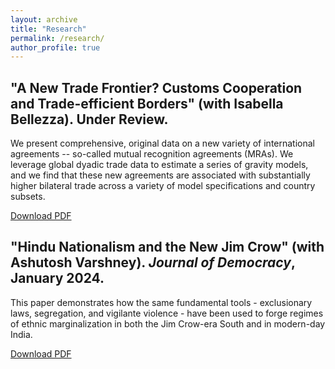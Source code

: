 ```yaml
---
layout: archive
title: "Research"
permalink: /research/
author_profile: true
---
```



## "A New Trade Frontier? Customs Cooperation and Trade-efficient Borders" (with Isabella Bellezza). Under Review.

We present comprehensive, original data on a new variety of international agreements -- so-called mutual recognition agreements (MRAs). We leverage global dyadic trade data to estimate a series of gravity models, and we find that these new agreements are associated with substantially higher bilateral trade across a variety of model specifications and country subsets. 

[Download PDF](https://connorstaggs.github.io/assets/trade_effects_of_MRAs.pdf)<i class="fa fa-file-pdf-o" aria-hidden="true"></i>

## "Hindu Nationalism and the New Jim Crow" (with Ashutosh Varshney). *Journal of Democracy*, January 2024. 

This paper demonstrates how the same fundamental tools - exclusionary laws, segregation, and vigilante violence - have been used to forge regimes of ethnic marginalization in both the Jim Crow-era South and in modern-day India. 

[Download PDF](https://connorstaggs.github.io/assets/Hindu_nationalism_and_the_new_jim_crow_varshney_staggs.pdf)<i class="fa fa-file-pdf-o" aria-hidden="true"></i>

<!--
{% if site.author.googlescholar %}
  <div class="wordwrap">You can also find my articles on <a href="{{site.author.googlescholar}}">my Google Scholar profile</a>.</div>
{% endif %}

{% include base_path %}

{% for post in site.publications reversed %}
  {% include archive-single.html %}
{% endfor %}
-->

